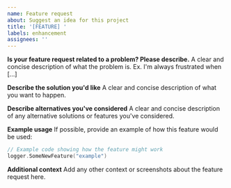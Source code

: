 ```yaml
---
name: Feature request
about: Suggest an idea for this project
title: '[FEATURE] '
labels: enhancement
assignees: ''
---
```


**Is your feature request related to a problem? Please describe.**
A clear and concise description of what the problem is. Ex. I'm always frustrated when [...]

**Describe the solution you'd like**
A clear and concise description of what you want to happen.

**Describe alternatives you've considered**
A clear and concise description of any alternative solutions or features you've considered.

**Example usage**
If possible, provide an example of how this feature would be used:

```go
// Example code showing how the feature might work
logger.SomeNewFeature("example")
```

**Additional context**
Add any other context or screenshots about the feature request here. 